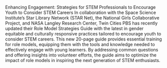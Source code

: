 Enhancing Engagement: Strategies for STEM Professionals to Encourage Youth to Consider STEM Careers 
 In collaboration with the Space Science Institute’s Star Library Network (STAR Net), the National Girls Collaborative Project, and NASA Langley Research Center, Twin Cities PBS has recently updated their Role Model Strategies Guide with the latest in gender equitable and culturally responsive practices tailored to encourage youth to consider STEM careers. This new 20-page guide provides essential training for role models, equipping them with the tools and knowledge needed to effectively engage with young learners. By addressing common questions and offering insights into volunteer efforts, the guide aims to optimize the impact of role models in inspiring the next generation of STEM enthusiasts.